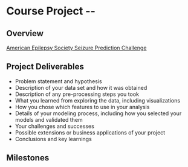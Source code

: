 # Course Project -- 


## Overview

[American Epilepsy Society Seizure Prediction Challenge](http://www.kaggle.com/c/seizure-prediction)


## Project Deliverables

* Problem statement and hypothesis
* Description of your data set and how it was obtained
* Description of any pre-processing steps you took
* What you learned from exploring the data, including visualizations
* How you chose which features to use in your analysis
* Details of your modeling process, including how you selected your models and validated them
* Your challenges and successes
* Possible extensions or business applications of your project
* Conclusions and key learnings



## Milestones

